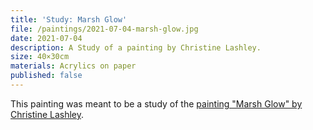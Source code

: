 ```yaml
---
title: 'Study: Marsh Glow'
file: /paintings/2021-07-04-marsh-glow.jpg
date: 2021-07-04
description: A Study of a painting by Christine Lashley.
size: 40×30cm
materials: Acrylics on paper
published: false
---
```


This painting was meant to be a study of the [painting "Marsh Glow" by Christine Lashley](https://www.christinelashley.com/portfolio-viewer?collection=108724#lg=1&artworkId=4232009).
